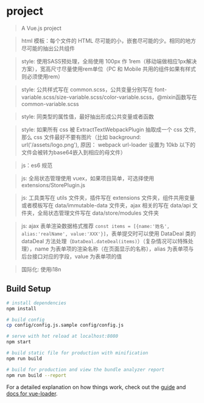 # project

> A Vue.js project

> html 模板：每个文件的 HTML 尽可能的小，嵌套尽可能的少。相同的地方尽可能的抽出公共组件

> style: 使用SASS预处理，全局使用 100px 作 1rem（移动端做相应1px解决方案），宽高尺寸尽量使用rem单位（PC 和 Mobile 共用的组件如果有样式则必须使用rem）

> style: 公共样式写在 common.scss，公共变量分别写在 font-variable.scss/size-variable.scss/color-variable.scss，@mixin函数写在 common-variable.scss

> style: 同类型的属性值，最好抽出形成公共变量或者函数

> style: 如果所有 css 被 ExtractTextWebpackPlugin 抽取成一个 css 文件, 那么 css 文件最好不要有图片（比如 background: url('/assets/logo.png'), 原因： webpack url-loader 设置为 10kb 以下的文件会被转为base64嵌入到相应的母文件）

> js：es6 规范

> js: 全局状态管理使用 vuex，如果项目简单，可选择使用 extensions/StorePlugin.js

> js: 工具类写在 utils 文件夹，插件写在 extensions 文件夹，组件共用变量或者模板写在 data/immutable-data 文件夹，ajax 相关的写在 data/api 文件夹，全局状态管理文件写在 data/store/modules 文件夹

> js: ajax 表单渲染数据格式推荐 `const items = [{name:'姓名', alias:'realName', value:'XXX'}]`，表单提交时可以使用 DataDeal 类的 dataDeal 方法处理（`DataDeal.dateDeal(items)`）（复杂情况可以特殊处理），name 为表单项的渲染名称（在页面显示的名称），alias 为表单项与后台接口对应的字段，value 为表单项的值 

> 国际化: 使用i18n

## Build Setup

``` bash
# install dependencies
npm install

# build config
cp config/config.js.sample config/config.js

# serve with hot reload at localhost:8080
npm start

# build static file for production with minification
npm run build

# build for production and view the bundle analyzer report
npm run build --report
```

For a detailed explanation on how things work, check out the [guide](http://vuejs-templates.github.io/webpack/) and [docs for vue-loader](http://vuejs.github.io/vue-loader).
